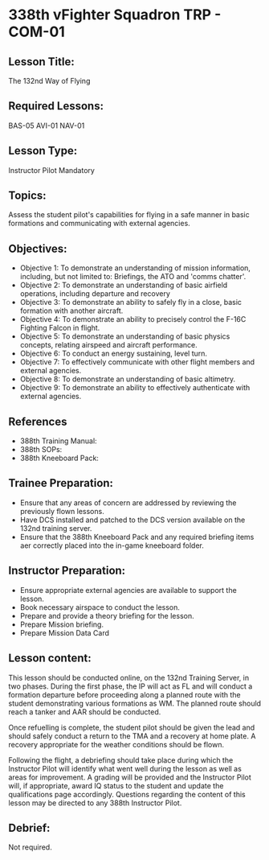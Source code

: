 # 338th vFighter Squadron TRP - COM-01

## Lesson Title:
The 132nd Way of Flying

## Required Lessons:
BAS-05
AVI-01
NAV-01

## Lesson Type:
Instructor Pilot Mandatory

## Topics:
Assess the student pilot's capabilities for flying in a safe manner in basic formations and communicating with external agencies. 

## Objectives:
* Objective 1: To demonstrate an understanding of mission information, including, but not limited to: Briefings, the ATO and 'comms chatter'.
* Objective 2: To demonstrate an understanding of basic airfield operations, including departure and recovery
* Objective 3: To demonstrate an ability to safely fly in a close, basic formation with another aircraft.
* Objective 4: To demonstrate an ability to precisely control the F-16C Fighting Falcon in flight.
* Objective 5: To demonstrate an understanding of basic physics concepts, relating airspeed and aircraft performance.
* Objective 6: To conduct an energy sustaining, level turn.
* Objective 7: To effectively communicate with other flight members and external agencies. 
* Objective 8: To demonstrate an understanding of basic altimetry.
* Objective 9: To demonstrate an ability to effectively authenticate with external agencies.

## References
* 388th Training Manual:
* 388th SOPs:
* 388th Kneeboard Pack:

## Trainee Preparation:
* Ensure that any areas of concern are addressed by reviewing the previously flown lessons.
* Have DCS installed and patched to the DCS version available on the 132nd training server.
* Ensure that the 388th Kneeboard Pack and any required briefing items aer correctly placed into the in-game kneeboard folder.

## Instructor Preparation:
* Ensure appropriate external agencies are available to support the lesson.
* Book necessary airspace to conduct the lesson.
* Prepare and provide a theory briefing for the lesson.
* Prepare Mission briefing.
* Prepare Mission Data Card

## Lesson content:
This lesson should be conducted online, on the 132nd Training Server, in two phases. During the first phase, the IP will act as FL and will conduct a formation departure before proceeding along a planned route with the student demonstrating various formations as WM. The planned route should reach a tanker and AAR should be conducted.

Once refuelling is complete, the student pilot should be given the lead and should safely conduct a return to the TMA and a recovery at home plate. A recovery appropriate for the weather conditions should be flown.

Following the flight, a debriefing should take place during which the Instructor Pilot will identify what went well during the lesson as well as areas for improvement. A grading will be provided and the Instructor Pilot will, if appropriate, award IQ status to the student and update the qualifications page accordingly.
Questions regarding the content of this lesson may be directed to any 388th Instructor Pilot.

## Debrief:
Not required.
